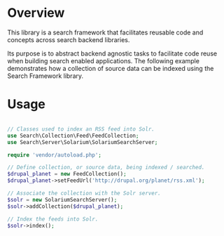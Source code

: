 Overview
========

This library is a search framework that facilitates reusable code and concepts
across search backend libraries.

Its purpose is to abstract backend agnostic tasks to facilitate code reuse when
building search enabled applications. The following example demonstrates how a
collection of source data can be indexed using the Search Framework library.

Usage
=====

```php

// Classes used to index an RSS feed into Solr.
use Search\Collection\Feed\FeedCollection;
use Search\Server\Solarium\SolariumSearchServer;

require 'vendor/autoload.php';

// Define collection, or source data, being indexed / searched.
$drupal_planet = new FeedCollection();
$drupal_planet->setFeedUrl('http://drupal.org/planet/rss.xml');

// Associate the collection with the Solr server.
$solr = new SolariumSearchServer();
$solr->addCollection($drupal_planet);

// Index the feeds into Solr.
$solr->index();

```